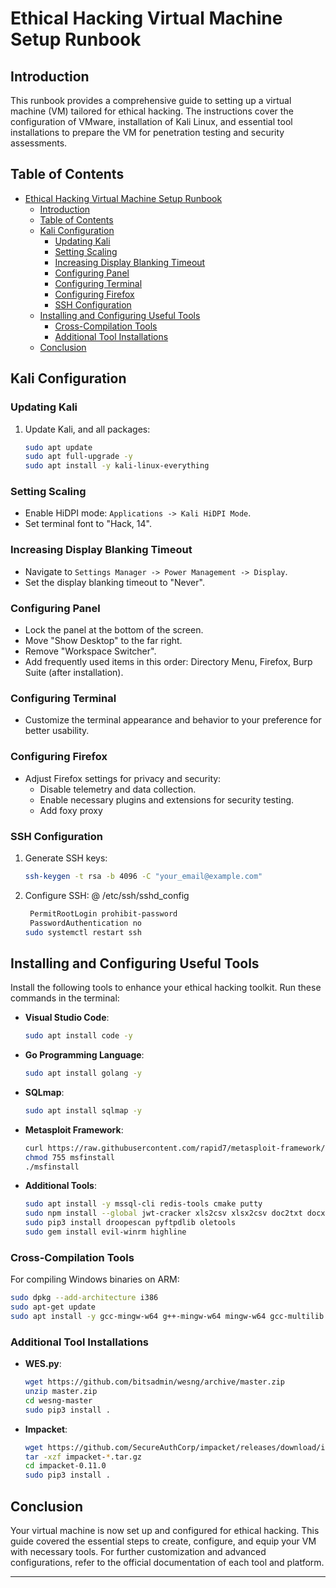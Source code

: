
# Ethical Hacking Virtual Machine Setup Runbook

## Introduction
This runbook provides a comprehensive guide to setting up a virtual machine (VM) tailored for ethical hacking. The instructions cover the configuration of VMware, installation of Kali Linux, and essential tool installations to prepare the VM for penetration testing and security assessments.

## Table of Contents
- [Ethical Hacking Virtual Machine Setup Runbook](#ethical-hacking-virtual-machine-setup-runbook)
  - [Introduction](#introduction)
  - [Table of Contents](#table-of-contents)
  - [Kali Configuration](#kali-configuration)
    - [Updating Kali](#updating-kali)
    - [Setting Scaling](#setting-scaling)
    - [Increasing Display Blanking Timeout](#increasing-display-blanking-timeout)
    - [Configuring Panel](#configuring-panel)
    - [Configuring Terminal](#configuring-terminal)
    - [Configuring Firefox](#configuring-firefox)
    - [SSH Configuration](#ssh-configuration)
  - [Installing and Configuring Useful Tools](#installing-and-configuring-useful-tools)
    - [Cross-Compilation Tools](#cross-compilation-tools)
    - [Additional Tool Installations](#additional-tool-installations)
  - [Conclusion](#conclusion)

## Kali Configuration

### Updating Kali
1. Update Kali, and all packages:
    ```bash
    sudo apt update
    sudo apt full-upgrade -y
    sudo apt install -y kali-linux-everything
    ```

### Setting Scaling
- Enable HiDPI mode: `Applications -> Kali HiDPI Mode`.
- Set terminal font to "Hack, 14".

### Increasing Display Blanking Timeout
- Navigate to `Settings Manager -> Power Management -> Display`.
- Set the display blanking timeout to "Never".

### Configuring Panel
- Lock the panel at the bottom of the screen.
- Move "Show Desktop" to the far right.
- Remove "Workspace Switcher".
- Add frequently used items in this order: Directory Menu, Firefox, Burp Suite (after installation).

### Configuring Terminal
- Customize the terminal appearance and behavior to your preference for better usability.

### Configuring Firefox
- Adjust Firefox settings for privacy and security:
  - Disable telemetry and data collection.
  - Enable necessary plugins and extensions for security testing.
  - Add foxy proxy

### SSH Configuration
1. Generate SSH keys:
    ```bash
    ssh-keygen -t rsa -b 4096 -C "your_email@example.com"
    ```
2. Configure SSH: @ /etc/ssh/sshd_config
    ```bash
     PermitRootLogin prohibit-password
     PasswordAuthentication no
    sudo systemctl restart ssh
    ```

## Installing and Configuring Useful Tools
Install the following tools to enhance your ethical hacking toolkit. Run these commands in the terminal:

- **Visual Studio Code**:
  ```bash
  sudo apt install code -y
  ```
- **Go Programming Language**:
  ```bash
  sudo apt install golang -y
  ```
- **SQLmap**:
  ```bash
  sudo apt install sqlmap -y
  ```
- **Metasploit Framework**:
  ```bash
  curl https://raw.githubusercontent.com/rapid7/metasploit-framework/master/msfinstall > msfinstall
  chmod 755 msfinstall
  ./msfinstall
  ```
- **Additional Tools**:
  ```bash
  sudo apt install -y mssql-cli redis-tools cmake putty
  sudo npm install --global jwt-cracker xls2csv xlsx2csv doc2txt docx2txt
  sudo pip3 install droopescan pyftpdlib oletools
  sudo gem install evil-winrm highline
  ```

### Cross-Compilation Tools
For compiling Windows binaries on ARM:
```bash
sudo dpkg --add-architecture i386
sudo apt-get update
sudo apt install -y gcc-mingw-w64 g++-mingw-w64 mingw-w64 gcc-multilib g++-multilib libc6-dev:i386
```

### Additional Tool Installations
- **WES.py**:
  ```bash
  wget https://github.com/bitsadmin/wesng/archive/master.zip
  unzip master.zip
  cd wesng-master
  sudo pip3 install .
  ```
- **Impacket**:
  ```bash
  wget https://github.com/SecureAuthCorp/impacket/releases/download/impacket_0_11_0/impacket-0.11.0.tar.gz
  tar -xzf impacket-*.tar.gz
  cd impacket-0.11.0
  sudo pip3 install .
  ```


## Conclusion
Your virtual machine is now set up and configured for ethical hacking. This guide covered the essential steps to create, configure, and equip your VM with necessary tools. For further customization and advanced configurations, refer to the official documentation of each tool and platform.

---

